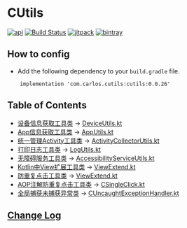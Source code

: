 # CUtils

[![api](https://img.shields.io/badge/API-19+-brightgreen.svg)](https://android-arsenal.com/api?level=19)
[![Build Status](https://travis-ci.org/xbdcc/CUtils.svg?branch=master)](https://travis-ci.org/xbdcc/CUtils)
[![jitpack](https://jitpack.io/v/xbdcc/cutils.svg)](https://jitpack.io/#xbdcc/cutils)
[![bintray](https://api.bintray.com/packages/xbdcc/maven/cutils/images/download.svg)](https://bintray.com/xbdcc/maven/cutils/_latestVersion)
<!--哈哈我是注释，不会在浏览器中显示。-->
<!--
![bintray](https://api.bintray.com/packages/xbdcc/maven/cutils/images/download.svg)
-->


## How to config
- Add the following dependency to your `build.gradle` file.
```
    implementation 'com.carlos.cutils:cutils:0.0.26'
```


## Table of Contents

- [设备信息获取工具类](notes/util/DeviceUtils.md) -> [DeviceUtils.kt][DeviceUtils.kt]
- [App信息获取工具类](notes/util/AppUtils.md) -> [AppUtils.kt][AppUtils.kt]
- [统一管理Activity工具类](notes/util/ActivityCollectorUtils.md) -> [ActivityCollectorUtils.kt][ActivityCollectorUtils.kt]
- [打印日志工具类](notes/util/ActivityCollectorUtils.md) -> [LogUtils.kt][LogUtils.kt]
- [无障碍服务工具类](notes/util/AccessibilityServiceUtils.md) -> [AccessibilityServiceUtils.kt][AccessibilityServiceUtils.kt]
- [Kotlin中View扩展工具类](notes/util/ViewExtend.md) -> [ViewExtend.kt][ViewExtend.kt]
- [防重复点击工具类](notes/extend/ViewExtend.md) -> [ViewExtend.kt][ViewExtend.kt]
- [AOP注解防重复点击工具类](notes/util/CSingleClick.md) -> [CSingleClick.kt][CSingleClick.kt]
- [全局捕获未捕获异常类](notes/execption/CUncaughtExceptionHandler.md) ->  [CUncaughtExceptionHandler.kt][CUncaughtExceptionHandler.kt]

[DeviceUtils.kt]: cutils/src/main/java/com/carlos/cutils/util/DeviceUtils.kt
[AppUtils.kt]: cutils/src/main/java/com/carlos/cutils/util/AppUtils.kt
[ActivityCollectorUtils.kt]: cutils/src/main/java/com/carlos/cutils/util/ActivityCollectorUtils.kt
[DeviceUtils.kt]: cutils/src/main/java/com/carlos/cutils/util/DeviceUtils.kt
[LogUtils.kt]: cutils/src/main/java/com/carlos/cutils/util/LogUtils.kt
[AccessibilityServiceUtils.kt]: cutils/src/main/java/com/carlos/cutils/util/AccessibilityServiceUtils.kt
[ViewExtend.kt]: cutils/src/main/java/com/carlos/cutils/extend/ViewExtend.kt
[CSingleClick.kt]: cutils/src/main/java/com/carlos/cutils/aop
[CUncaughtExceptionHandler.kt]: cutils/src/main/java/com/carlos/cutils/execption

## [Change Log](CHANGELOG.md)